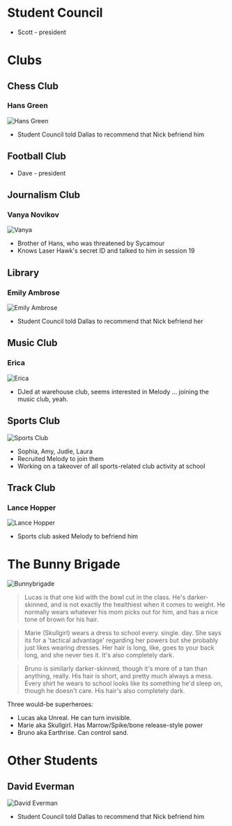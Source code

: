 <!-- TITLE: School Characters -->
<!-- SUBTITLE: A quick summary of School Characters -->

# Student Council
* Scott - president
# Clubs
## Chess Club
### Hans Green
![Hans Green](/uploads/sycamour-school/hans-green.jpg "Hans Green")

* Student Council told Dallas to recommend that Nick befriend him
## Football Club
* Dave - president

## Journalism Club
### Vanya Novikov
![Vanya](/uploads/sycamour-school/vanya.jpg "Vanya")

* Brother of Hans, who was threatened by Sycamour
* Knows Laser Hawk's secret ID and talked to him in session 19
## Library
### Emily Ambrose
![Emily Ambrose](/uploads/sycamour-school/emily-ambrose.jpg "Emily Ambrose")

* Student Council told Dallas to recommend that Nick befriend her

## Music Club
### Erica
![Erica](/uploads/sycamour-school/erica.jpg "Erica")

* DJed at warehouse club, seems interested in Melody ... joining the music club, yeah.

## Sports Club
![Sports Club](/uploads/sycamour/sports-club.jpg "Sports Club")

* Sophia, Amy, Judie, Laura
* Recruited Melody to join them
* Working on a takeover of all sports-related club activity at school

## Track Club
### Lance Hopper
![Lance Hopper](/uploads/sycamour-school/lance-hopper.jpg "Lance Hopper")

* Sports club asked Melody to befriend him
# The Bunny Brigade
![Bunnybrigade](/uploads/sycamour-school/bunnybrigade.png "Bunnybrigade")

> Lucas is that one kid with the bowl cut in the class. He's darker-skinned, and is not exactly the healthiest when it comes to weight. He normally wears whatever his mom picks out for him, and has a nice tone of brown for his hair.

> Marie (Skullgirl) wears a dress to school every. single. day. She says its for a 'tactical advantage' regarding her powers but she probably just likes wearing dresses. Her hair is long, like, goes to your back long, and she never ties it. It's also completely dark.

> Bruno is similarly darker-skinned, though it's more of a tan than anything, really. His hair is short, and pretty much always a mess. Every shirt he wears to school looks like its something he'd sleep on, though he doesn't care. His hair's also completely dark.

Three would-be superheroes:

* Lucas aka Unreal. He can turn invisible.
* Marie aka Skullgirl. Has Marrow/Spike/bone release-style power
* Bruno aka Earthrise. Can control sand.
# Other Students
## David Everman
![David Everman](/uploads/sycamour-school/david-everman.jpg "David Everman")

* Student Council told Dallas to recommend that Nick befriend him
